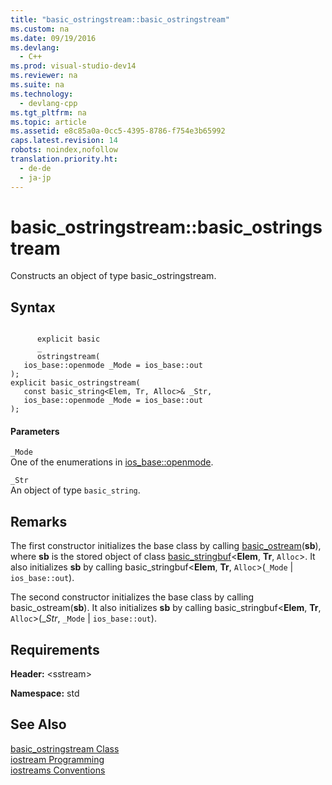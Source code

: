 ```yaml
---
title: "basic_ostringstream::basic_ostringstream"
ms.custom: na
ms.date: 09/19/2016
ms.devlang: 
  - C++
ms.prod: visual-studio-dev14
ms.reviewer: na
ms.suite: na
ms.technology: 
  - devlang-cpp
ms.tgt_pltfrm: na
ms.topic: article
ms.assetid: e8c85a0a-0cc5-4395-8786-f754e3b65992
caps.latest.revision: 14
robots: noindex,nofollow
translation.priority.ht: 
  - de-de
  - ja-jp
---
```

# basic_ostringstream::basic_ostringstream
Constructs an object of type basic_ostringstream.  
  
## Syntax  
  
```  
  
      explicit basic  
      _  
      ostringstream(  
   ios_base::openmode _Mode = ios_base::out  
);  
explicit basic_ostringstream(  
   const basic_string<Elem, Tr, Alloc>& _Str,  
   ios_base::openmode _Mode = ios_base::out  
);  
```  
  
#### Parameters  
 `_Mode`  
 One of the enumerations in [ios_base::openmode](../vs140/ios_base--openmode.md).  
  
 `_Str`  
 An object of type `basic_string`.  
  
## Remarks  
 The first constructor initializes the base class by calling [basic_ostream](../vs140/basic_ostream-Class.md)(**sb**), where **sb** is the stored object of class [basic_stringbuf](../vs140/basic_stringbuf-Class.md)<**Elem**, **Tr**, `Alloc`>. It also initializes **sb** by calling basic_stringbuf<**Elem**, **Tr**, `Alloc`>(`_Mode` &#124; `ios_base::out`).  
  
 The second constructor initializes the base class by calling basic_ostream(**sb**). It also initializes **sb** by calling basic_stringbuf<**Elem**, **Tr**, `Alloc`>(_*Str*, `_Mode` &#124; `ios_base::out`).  
  
## Requirements  
 **Header:** <sstream\>  
  
 **Namespace:** std  
  
## See Also  
 [basic_ostringstream Class](../vs140/basic_ostringstream-Class.md)   
 [iostream Programming](../vs140/iostream-Programming.md)   
 [iostreams Conventions](../vs140/iostreams-Conventions.md)